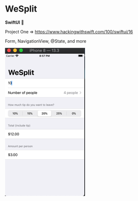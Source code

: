 # WeSplit

**SwiftUI** 💫

Project One => https://www.hackingwithswift.com/100/swiftui/16

Form, NavigationView, @State, and more

![Image description](https://github.com/keiren-z/WeSplit/blob/master/WeSplit/Assets.xcassets/Preview.imageset/Preview.png)
